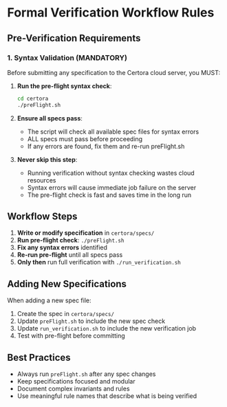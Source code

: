 # Formal Verification Workflow Rules

## Pre-Verification Requirements

### 1. Syntax Validation (MANDATORY)
Before submitting any specification to the Certora cloud server, you MUST:

1. **Run the pre-flight syntax check**:
   ```bash
   cd certora
   ./preFlight.sh
   ```

2. **Ensure all specs pass**:
   - The script will check all available spec files for syntax errors
   - ALL specs must pass before proceeding
   - If any errors are found, fix them and re-run preFlight.sh

3. **Never skip this step**:
   - Running verification without syntax checking wastes cloud resources
   - Syntax errors will cause immediate job failure on the server
   - The pre-flight check is fast and saves time in the long run

## Workflow Steps

1. **Write or modify specification** in `certora/specs/`
2. **Run pre-flight check**: `./preFlight.sh`
3. **Fix any syntax errors** identified
4. **Re-run pre-flight** until all specs pass
5. **Only then** run full verification with `./run_verification.sh`

## Adding New Specifications

When adding a new spec file:
1. Create the spec in `certora/specs/`
2. Update `preFlight.sh` to include the new spec check
3. Update `run_verification.sh` to include the new verification job
4. Test with pre-flight before committing

## Best Practices

- Always run `preFlight.sh` after any spec changes
- Keep specifications focused and modular
- Document complex invariants and rules
- Use meaningful rule names that describe what is being verified
